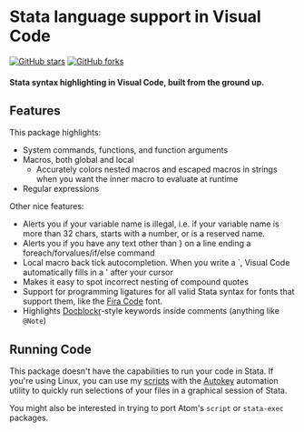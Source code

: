 # Stata language support in Visual Code
[![GitHub stars](https://img.shields.io/github/stars/kylebarron/language-stata.svg?style=social&label=Star)](https://github.com/kylebarron/language-stata)
[![GitHub forks](https://img.shields.io/github/forks/kylebarron/language-stata.svg?style=social&label=Fork)](https://github.com/kylebarron/language-stata)

#### Stata syntax highlighting in Visual Code, built from the ground up.

## Features

This package highlights:
- System commands, functions, and function arguments
- Macros, both global and local
    - Accurately colors nested macros and escaped macros in strings when you want the inner macro to evaluate at runtime
- Regular expressions

Other nice features:
- Alerts you if your variable name is illegal, i.e. if your variable name is more than 32 chars, starts with a number, or is a reserved name.
- Alerts you if you have any text other than } on a line ending a foreach/forvalues/if/else command
- Local macro back tick autocompletion. When you write a `, Visual Code automatically fills in a ' after your cursor
- Makes it easy to spot incorrect nesting of compound quotes
- Support for programming ligatures for all valid Stata syntax for fonts that support them, like the [Fira Code](https://github.com/tonsky/FiraCode) font.
- Highlights [Docblockr](https://atom.io/packages/docblockr)-style keywords inside comments (anything like `@Note`)

## Running Code

This package doesn't have the capabilities to run your code in Stata. If you're using Linux, you can use my [scripts](https://github.com/kylebarron/stata-autokey) with the [Autokey](https://github.com/autokey-py3/autokey) automation utility to quickly run selections of your files in a graphical session of Stata.

You might also be interested in trying to port Atom's `script` or `stata-exec` packages.